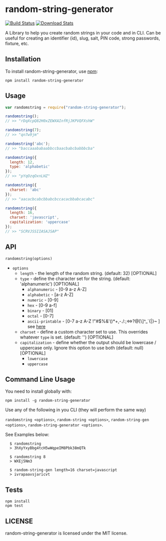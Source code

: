 # random-string-generator

[![Build Status](https://img.shields.io/badge/build-passing-brightgreen)](https://github.com/MadeByRaymond/randomStringGenerator) [![Download Stats](https://img.shields.io/badge/downloads-1.2M/month-brightgreen)](https://github.com/MadeByRaymond/randomStringGenerator)

A Library to help you create random strings in your code and in CLI.
Can be useful for creating an identifier (id), slug, salt, PIN code, strong passwords, fixture, etc.

## Installation

To install random-string-generator, use [npm](http://github.com/npm/cli):

```
npm install random-string-generator
```

## Usage

```javascript
var randomstring = require("random-string-generator");

randomstring();
// >> "rDqXcpQ82H0xZEWXAInfRjJKPVQFXshW"

randomstring(7);
// >> "qn7w9jm"

randomstring('abc');
// >> "baccaaababaabbccbaacbabcbabbbcba"

randomstring({
  length: 12,
  type: 'alphabetic'
});
// >> "pYqOzqOxnLHZ"

randomstring({
  charset: 'abc'
});
// >> "aacacbcabcbbabcbccacacbbabcacabc"

randomstring({
  length: 16,
  charset: 'javascript',
  capitalization: 'uppercase'
});
// >> "SCRVJSSIIASAJSAP"

```

## API

`randomstring(options)`
  - `options`
    - `length` - the length of the random string. (default: 32) [OPTIONAL]
    - `type` - define the character set for the string. (default: 'alphanumeric') [OPTIONAL]
      - `alphanumeric` - [0-9 a-z A-Z]
      - `alphabetic` - [a-z A-Z]
      - `numeric` - [0-9]
      - `hex` - [0-9 a-f]
      - `binary` - [01]
      - `octal` - [0-7]
      - `ascii-printable` - [0-7 a-z A-Z !"#$%&'()*+,-./:;<=>?@[\\]^_`{|}~ ] see [here](https://en.wikipedia.org/wiki/ASCII#ASCII_printable_characters)
    - `charset` - define a custom character set to use. This overrides whatever `type` is set. (default: '') [OPTIONAL]
    - `capitalization` - define whether the output should be lowercase / uppercase only. Ignore this option to use both (default: null) [OPTIONAL]
      - `lowercase`
      - `uppercase`

## Command Line Usage
You need to install globally with:

```
npm install -g random-string-generator
```

Use any of the following in you CLI (they will perform the same way)

`randomstring <options>`, `random-string <options>`, `random-string-gen <options>`, `random-string-generator <options>`.

See Examples below:

```
  $ randomstring
  > 3hXyYxyBbg4tcH5wWqpeIM8Pbk38mQTk

  $ randomstring 8
  > WXEj5Nm3

  $ random-string-gen length=16 charset=javascript
  > ivrapaavsjaricvt
```

## Tests

```
npm install
npm test
```

## LICENSE

random-string-generator is licensed under the MIT license.
